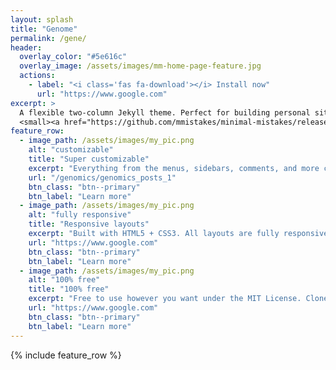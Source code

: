 ```yaml
---
layout: splash
title: "Genome"
permalink: /gene/
header:
  overlay_color: "#5e616c"
  overlay_image: /assets/images/mm-home-page-feature.jpg
  actions:
    - label: "<i class='fas fa-download'></i> Install now"
      url: "https://www.google.com"
excerpt: >
  A flexible two-column Jekyll theme. Perfect for building personal sites, blogs, and portfolios.<br />
  <small><a href="https://github.com/mmistakes/minimal-mistakes/releases/tag/4.24.0">Latest release v4.24.0</a></small>
feature_row:
  - image_path: /assets/images/my_pic.png
    alt: "customizable"
    title: "Super customizable"
    excerpt: "Everything from the menus, sidebars, comments, and more can be configured or set with YAML Front Matter."
    url: "/genomics/genomics_posts_1"
    btn_class: "btn--primary"
    btn_label: "Learn more"
  - image_path: /assets/images/my_pic.png
    alt: "fully responsive"
    title: "Responsive layouts"
    excerpt: "Built with HTML5 + CSS3. All layouts are fully responsive with helpers to augment your content."
    url: "https://www.google.com"
    btn_class: "btn--primary"
    btn_label: "Learn more"
  - image_path: /assets/images/my_pic.png
    alt: "100% free"
    title: "100% free"
    excerpt: "Free to use however you want under the MIT License. Clone it, fork it, customize it... whatever!"
    url: "https://www.google.com"
    btn_class: "btn--primary"
    btn_label: "Learn more"      
---
```


{% include feature_row %}
